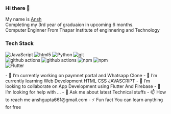 ### Hi there 👋
My name is [Ansh](https://sites.google.com/view/anshgupta)<br> 
Completing my 3rd year of graduaion in upcoming 6 months.<br>
Computer Enginner From Thapar Institute of enginnering and Technology


### Tech Stack
<p style="margin-right:10px;width:70%">
  <img alt="JavaScript" src="https://img.shields.io/badge/-JavaScript-46a2f1?logo=javascript&logoColor=white" />
  <img alt="html5" src="https://img.shields.io/badge/-HTML5-E34F26?logo=html5&logoColor=white" />
  <img alt="Python" src="https://img.shields.io/badge/-python-306998?logo=python&logoColor=white" />
  <img alt="git" src="https://img.shields.io/badge/-Git-F05032?logo=git&logoColor=white" />
  <img alt="github actions" src="https://img.shields.io/badge/-Github-gray?logo=github&logoColor=white" />
  <img alt="github actions" src="https://img.shields.io/badge/-Github_Actions-2088FF?logo=github-actions&logoColor=white" />
  <img alt="npm" src="https://img.shields.io/badge/-NPM-CB3837?logo=npm&logoColor=white" />
  <img alt="npm" src="https://img.shields.io/badge/-pip-CB3837?logo=python&logoColor=white" />
  <img alt="Flutter" src="https://img.shields.io/badge/-flutter-?logo=fluttter &logoColor=blue" />
</p>
- 🔭 I’m currently working on paymnet portal and Whatsapp Clone
- 🌱 I’m currently learning Web Development HTML CSS JAVASCRIPT
- 👯 I’m looking to collaborate on App Development using Flutter And Firebase
- 🤔 I’m looking for help with ...
- 💬 Ask me about latest Technical stuffs
- 📫 How to reach me anshgupta661@gmail.com
- ⚡ Fun fact You can learn anything for free
